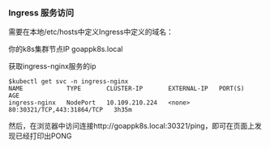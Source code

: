 ### Ingress 服务访问

需要在本地/etc/hosts中定义Ingress中定义的域名：

你的k8s集群节点IP goappk8s.local

获取ingress-nginx服务的ip

```
$kubectl get svc -n ingress-nginx
NAME            TYPE       CLUSTER-IP       EXTERNAL-IP   PORT(S)                      AGE
ingress-nginx   NodePort   10.109.210.224   <none>        80:30321/TCP,443:31864/TCP   3h35m
```

然后，在浏览器中访问连接http://goappk8s.local:30321/ping，即可在页面上发现已经打印出PONG